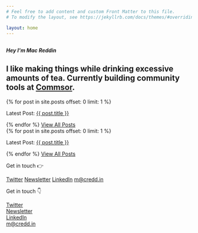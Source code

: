```yaml
---
# Feel free to add content and custom Front Matter to this file.
# To modify the layout, see https://jekyllrb.com/docs/themes/#overriding-theme-defaults

layout: home
---
```

<!--Recent Posts-->
<section class="body-center">
  <div class="mini-section">
    <div class="row flex-center">
        <h1 class="m-0"><i class="fad fa-cat-space"></i></h1>
        <h5 class="m-0 mt-1">Hey I'm <span class="text-bold">Mac Reddin</span></h5>
    </div>
      <div class="row">
        <h1>I like making things while drinking excessive amounts of tea. Currently building community tools at <a href="https://www.commsor.com" class="hover-link" target="_blank">Commsor</a>.</h1>
      </div>
      <div class="row">
        <div class="hide-sm">
          <div class="latest-post">
            {% for post in site.posts offset: 0 limit: 1 %}
            <p>Latest Post: <a href="{{ post.url }}" class="hover-link no-wrap">{{ post.title }}</a> </p>
            {% endfor %} 
            <a class="hover-link" href="/posts">View All Posts</a>
          </div>
        </div>
         <div class="latest-post show-sm text-center">
          {% for post in site.posts offset: 0 limit: 1 %}
          <p>Latest Post: <a href="{{ post.url }}" class="hover-link">{{ post.title }}</a> </p>
          {% endfor %} 
          <a class="hover-link" href="/posts">View All Posts</a>
        </div>
<script src="https://f.convertkit.com/ckjs/ck.5.js"></script>
      <form action="https://app.convertkit.com/forms/1224772/subscriptions" style="background-color: rgb(208, 212, 245); border-radius: 0px;" class="seva-form formkit-form" method="post" data-sv-form="1224772" data-uid="4ee15e5259" data-format="modal" data-version="5" data-options="{&quot;settings&quot;:{&quot;after_subscribe&quot;:{&quot;action&quot;:&quot;message&quot;,&quot;success_message&quot;:&quot;Success! Now check your email to confirm your subscription.&quot;,&quot;redirect_url&quot;:&quot;&quot;},&quot;analytics&quot;:{&quot;google&quot;:null,&quot;facebook&quot;:null,&quot;segment&quot;:null,&quot;pinterest&quot;:null},&quot;modal&quot;:{&quot;trigger&quot;:&quot;timer&quot;,&quot;scroll_percentage&quot;:null,&quot;timer&quot;:5,&quot;devices&quot;:&quot;all&quot;,&quot;show_once_every&quot;:15},&quot;powered_by&quot;:{&quot;show&quot;:false,&quot;url&quot;:&quot;https://convertkit.com?utm_source=dynamic&amp;utm_medium=referral&amp;utm_campaign=poweredby&amp;utm_content=form&quot;},&quot;recaptcha&quot;:{&quot;enabled&quot;:false},&quot;return_visitor&quot;:{&quot;action&quot;:&quot;show&quot;,&quot;custom_content&quot;:&quot;&quot;},&quot;slide_in&quot;:{&quot;display_in&quot;:&quot;bottom_right&quot;,&quot;trigger&quot;:&quot;timer&quot;,&quot;scroll_percentage&quot;:null,&quot;timer&quot;:5,&quot;devices&quot;:&quot;all&quot;,&quot;show_once_every&quot;:15},&quot;sticky_bar&quot;:{&quot;display_in&quot;:&quot;top&quot;,&quot;trigger&quot;:&quot;timer&quot;,&quot;scroll_percentage&quot;:null,&quot;timer&quot;:5,&quot;devices&quot;:&quot;all&quot;,&quot;show_once_every&quot;:15}},&quot;version&quot;:&quot;5&quot;}" min-width="400 500 600 700 800"><div style="opacity: 0.2;" class="formkit-background"></div><div data-style="minimal"><div class="formkit-header" style="color: rgb(77, 77, 77); font-size: 27px; font-weight: 700;" data-element="header"><h1>​</h1></div><div class="formkit-subheader" style="color: rgb(104, 104, 104); font-size: 18px;" data-element="subheader"><p><span style="color:rgb(104, 104, 104)"><span style="color:rgb(23, 28, 40)"><strong>Get my newsletter about startup stories</strong></span></span><span style="color:rgb(104, 104, 104)"><em><span style="color:rgb(23, 28, 40)"><strong>,</strong></span></em></span><span style="color:rgb(104, 104, 104)"><span style="color:rgb(23, 28, 40)"><strong> lessons &amp; more</strong></span></span></p></div><ul class="formkit-alert formkit-alert-error" data-element="errors" data-group="alert"></ul><div data-element="fields" data-stacked="false" class="seva-fields formkit-fields"><div class="formkit-field"><input class="formkit-input" name="email_address" style="color: rgb(0, 0, 0); border-color: rgb(227, 227, 227); border-radius: 4px; font-weight: 400;" placeholder="Your email address" required="" type="email"></div><button data-element="submit" class="formkit-submit formkit-submit" style="color: rgb(255, 255, 255); background-color: rgb(109, 124, 237); border-radius: 0px; font-weight: 400;"><div class="formkit-spinner"><div></div><div></div><div></div></div><span>Subscribe</span></button></div><div class="formkit-guarantee" style="color: rgb(77, 77, 77); font-size: 13px; font-weight: 400;" data-element="guarantee"><p><span style="color:rgb(77, 77, 77)">Once per week. No spam. Unsubscribe at any time.</span></p></div></div><style>.formkit-form[data-uid="4ee15e5259"] *{box-sizing:border-box;}.formkit-form[data-uid="4ee15e5259"]{-webkit-font-smoothing:antialiased;-moz-osx-font-smoothing:grayscale;}.formkit-form[data-uid="4ee15e5259"] legend{border:none;font-size:inherit;margin-bottom:10px;padding:0;position:relative;display:table;}.formkit-form[data-uid="4ee15e5259"] fieldset{border:0;padding:0.01em 0 0 0;margin:0;min-width:0;}.formkit-form[data-uid="4ee15e5259"] body:not(:-moz-handler-blocked) fieldset{display:table-cell;}.formkit-form[data-uid="4ee15e5259"] h1,.formkit-form[data-uid="4ee15e5259"] h2,.formkit-form[data-uid="4ee15e5259"] h3,.formkit-form[data-uid="4ee15e5259"] h4,.formkit-form[data-uid="4ee15e5259"] h5,.formkit-form[data-uid="4ee15e5259"] h6{color:inherit;font-size:inherit;font-weight:inherit;}.formkit-form[data-uid="4ee15e5259"] p{color:inherit;font-size:inherit;font-weight:inherit;}.formkit-form[data-uid="4ee15e5259"] ol:not([template-default]),.formkit-form[data-uid="4ee15e5259"] ul:not([template-default]),.formkit-form[data-uid="4ee15e5259"] blockquote:not([template-default]){text-align:left;}.formkit-form[data-uid="4ee15e5259"] p:not([template-default]),.formkit-form[data-uid="4ee15e5259"] hr:not([template-default]),.formkit-form[data-uid="4ee15e5259"] blockquote:not([template-default]),.formkit-form[data-uid="4ee15e5259"] ol:not([template-default]),.formkit-form[data-uid="4ee15e5259"] ul:not([template-default]){color:inherit;font-style:initial;}.formkit-form[data-uid="4ee15e5259"][data-format="modal"]{display:none;}.formkit-form[data-uid="4ee15e5259"][data-format="slide in"]{display:none;}.formkit-form[data-uid="4ee15e5259"] .formkit-input,.formkit-form[data-uid="4ee15e5259"] .formkit-select,.formkit-form[data-uid="4ee15e5259"] .formkit-checkboxes{width:100%;}.formkit-form[data-uid="4ee15e5259"] .formkit-button,.formkit-form[data-uid="4ee15e5259"] .formkit-submit{border:0;border-radius:5px;color:#ffffff;cursor:pointer;display:inline-block;text-align:center;font-size:15px;font-weight:500;cursor:pointer;margin-bottom:15px;overflow:hidden;padding:0;position:relative;vertical-align:middle;}.formkit-form[data-uid="4ee15e5259"] .formkit-button:hover,.formkit-form[data-uid="4ee15e5259"] .formkit-submit:hover,.formkit-form[data-uid="4ee15e5259"] .formkit-button:focus,.formkit-form[data-uid="4ee15e5259"] .formkit-submit:focus{outline:none;}.formkit-form[data-uid="4ee15e5259"] .formkit-button:hover > span,.formkit-form[data-uid="4ee15e5259"] .formkit-submit:hover > span,.formkit-form[data-uid="4ee15e5259"] .formkit-button:focus > span,.formkit-form[data-uid="4ee15e5259"] .formkit-submit:focus > span{background-color:rgba(0,0,0,0.1);}.formkit-form[data-uid="4ee15e5259"] .formkit-button > span,.formkit-form[data-uid="4ee15e5259"] .formkit-submit > span{display:block;-webkit-transition:all 300ms ease-in-out;transition:all 300ms ease-in-out;padding:12px 24px;}.formkit-form[data-uid="4ee15e5259"] .formkit-input{background:#ffffff;font-size:15px;padding:12px;border:1px solid #e3e3e3;-webkit-flex:1 0 auto;-ms-flex:1 0 auto;flex:1 0 auto;line-height:1.4;margin:0;-webkit-transition:border-color ease-out 300ms;transition:border-color ease-out 300ms;}.formkit-form[data-uid="4ee15e5259"] .formkit-input:focus{outline:none;border-color:#1677be;-webkit-transition:border-color ease 300ms;transition:border-color ease 300ms;}.formkit-form[data-uid="4ee15e5259"] .formkit-input::-webkit-input-placeholder{color:inherit;opacity:0.8;}.formkit-form[data-uid="4ee15e5259"] .formkit-input::-moz-placeholder{color:inherit;opacity:0.8;}.formkit-form[data-uid="4ee15e5259"] .formkit-input:-ms-input-placeholder{color:inherit;opacity:0.8;}.formkit-form[data-uid="4ee15e5259"] .formkit-input::placeholder{color:inherit;opacity:0.8;}.formkit-form[data-uid="4ee15e5259"] [data-group="dropdown"]{position:relative;display:inline-block;width:100%;}.formkit-form[data-uid="4ee15e5259"] [data-group="dropdown"]::before{content:"";top:calc(50% - 2.5px);right:10px;position:absolute;pointer-events:none;border-color:#4f4f4f transparent transparent transparent;border-style:solid;border-width:6px 6px 0 6px;height:0;width:0;z-index:999;}.formkit-form[data-uid="4ee15e5259"] [data-group="dropdown"] select{height:auto;width:100%;cursor:pointer;color:#333333;line-height:1.4;margin-bottom:0;padding:0 6px;-webkit-appearance:none;-moz-appearance:none;appearance:none;font-size:15px;padding:12px;padding-right:25px;border:1px solid #e3e3e3;background:#ffffff;}.formkit-form[data-uid="4ee15e5259"] [data-group="dropdown"] select:focus{outline:none;}.formkit-form[data-uid="4ee15e5259"] [data-group="checkboxes"]{text-align:left;margin:0;}.formkit-form[data-uid="4ee15e5259"] [data-group="checkboxes"] [data-group="checkbox"]{margin-bottom:10px;}.formkit-form[data-uid="4ee15e5259"] [data-group="checkboxes"] [data-group="checkbox"] *{cursor:pointer;}.formkit-form[data-uid="4ee15e5259"] [data-group="checkboxes"] [data-group="checkbox"]:last-of-type{margin-bottom:0;}.formkit-form[data-uid="4ee15e5259"] [data-group="checkboxes"] [data-group="checkbox"] input[type="checkbox"]{display:none;}.formkit-form[data-uid="4ee15e5259"] [data-group="checkboxes"] [data-group="checkbox"] input[type="checkbox"] + label::after{content:none;}.formkit-form[data-uid="4ee15e5259"] [data-group="checkboxes"] [data-group="checkbox"] input[type="checkbox"]:checked + label::after{border-color:#ffffff;content:"";}.formkit-form[data-uid="4ee15e5259"] [data-group="checkboxes"] [data-group="checkbox"] input[type="checkbox"]:checked + label::before{background:#10bf7a;border-color:#10bf7a;}.formkit-form[data-uid="4ee15e5259"] [data-group="checkboxes"] [data-group="checkbox"] label{position:relative;display:inline-block;padding-left:28px;}.formkit-form[data-uid="4ee15e5259"] [data-group="checkboxes"] [data-group="checkbox"] label::before,.formkit-form[data-uid="4ee15e5259"] [data-group="checkboxes"] [data-group="checkbox"] label::after{position:absolute;content:"";display:inline-block;}.formkit-form[data-uid="4ee15e5259"] [data-group="checkboxes"] [data-group="checkbox"] label::before{height:16px;width:16px;border:1px solid #e3e3e3;background:#ffffff;left:0px;top:3px;}.formkit-form[data-uid="4ee15e5259"] [data-group="checkboxes"] [data-group="checkbox"] label::after{height:4px;width:8px;border-left:2px solid #4d4d4d;border-bottom:2px solid #4d4d4d;-webkit-transform:rotate(-45deg);-ms-transform:rotate(-45deg);transform:rotate(-45deg);left:4px;top:8px;}.formkit-form[data-uid="4ee15e5259"] .formkit-alert{background:#f9fafb;border:1px solid #e3e3e3;border-radius:5px;-webkit-flex:1 0 auto;-ms-flex:1 0 auto;flex:1 0 auto;list-style:none;margin:25px auto;padding:12px;text-align:center;width:100%;}.formkit-form[data-uid="4ee15e5259"] .formkit-alert:empty{display:none;}.formkit-form[data-uid="4ee15e5259"] .formkit-alert-success{background:#d3fbeb;border-color:#10bf7a;color:#0c905c;}.formkit-form[data-uid="4ee15e5259"] .formkit-alert-error{background:#fde8e2;border-color:#f2643b;color:#ea4110;}.formkit-form[data-uid="4ee15e5259"] .formkit-spinner{display:-webkit-box;display:-webkit-flex;display:-ms-flexbox;display:flex;height:0px;width:0px;margin:0 auto;position:absolute;top:0;left:0;right:0;width:0px;overflow:hidden;text-align:center;-webkit-transition:all 300ms ease-in-out;transition:all 300ms ease-in-out;}.formkit-form[data-uid="4ee15e5259"] .formkit-spinner > div{margin:auto;width:12px;height:12px;background-color:#fff;opacity:0.3;border-radius:100%;display:inline-block;-webkit-animation:formkit-bouncedelay-formkit-form-data-uid-4ee15e5259- 1.4s infinite ease-in-out both;animation:formkit-bouncedelay-formkit-form-data-uid-4ee15e5259- 1.4s infinite ease-in-out both;}.formkit-form[data-uid="4ee15e5259"] .formkit-spinner > div:nth-child(1){-webkit-animation-delay:-0.32s;animation-delay:-0.32s;}.formkit-form[data-uid="4ee15e5259"] .formkit-spinner > div:nth-child(2){-webkit-animation-delay:-0.16s;animation-delay:-0.16s;}.formkit-form[data-uid="4ee15e5259"] .formkit-submit[data-active] .formkit-spinner{opacity:1;height:100%;width:50px;}.formkit-form[data-uid="4ee15e5259"] .formkit-submit[data-active] .formkit-spinner ~ span{opacity:0;}.formkit-form[data-uid="4ee15e5259"] .formkit-powered-by[data-active="false"]{opacity:0.35;}@-webkit-keyframes formkit-bouncedelay-formkit-form-data-uid-4ee15e5259-{0%,80%,100%{-webkit-transform:scale(0);-ms-transform:scale(0);transform:scale(0);}40%{-webkit-transform:scale(1);-ms-transform:scale(1);transform:scale(1);}}@keyframes formkit-bouncedelay-formkit-form-data-uid-4ee15e5259-{0%,80%,100%{-webkit-transform:scale(0);-ms-transform:scale(0);transform:scale(0);}40%{-webkit-transform:scale(1);-ms-transform:scale(1);transform:scale(1);}}.formkit-form[data-uid="4ee15e5259"] blockquote{padding:10px 20px;margin:0 0 20px;border-left:5px solid #e1e1e1;} .formkit-form[data-uid="4ee15e5259"]{border:1px solid #e3e3e3;max-width:700px;position:relative;overflow:hidden;}.formkit-form[data-uid="4ee15e5259"] .formkit-background{width:100%;height:100%;position:absolute;top:0;left:0;background-size:cover;background-position:center;opacity:0.3;z-index:1;}.formkit-form[data-uid="4ee15e5259"] [data-style="minimal"]{padding:20px;width:100%;z-index:2;position:relative;}.formkit-form[data-uid="4ee15e5259"] .formkit-header{margin:0 0 27px 0;text-align:center;}.formkit-form[data-uid="4ee15e5259"] .formkit-subheader{margin:18px 0;text-align:center;}.formkit-form[data-uid="4ee15e5259"] .formkit-guarantee{font-size:13px;margin:10px 0 15px 0;text-align:center;}.formkit-form[data-uid="4ee15e5259"] .formkit-guarantee > p{margin:0;}.formkit-form[data-uid="4ee15e5259"] .formkit-powered-by{color:#7d7d7d;display:block;font-size:12px;margin:10px 0 0 0;text-align:center;}.formkit-form[data-uid="4ee15e5259"] .formkit-fields{display:-webkit-box;display:-webkit-flex;display:-ms-flexbox;display:flex;-webkit-flex-wrap:wrap;-ms-flex-wrap:wrap;flex-wrap:wrap;margin:25px auto 0 auto;}.formkit-form[data-uid="4ee15e5259"] .formkit-field{min-width:220px;}.formkit-form[data-uid="4ee15e5259"] .formkit-field,.formkit-form[data-uid="4ee15e5259"] .formkit-submit{margin:0 0 15px 0;-webkit-flex:1 0 100%;-ms-flex:1 0 100%;flex:1 0 100%;}.formkit-form[data-uid="4ee15e5259"][min-width~="600"] [data-style="minimal"]{padding:40px;}.formkit-form[data-uid="4ee15e5259"][min-width~="600"] .formkit-fields[data-stacked="false"]{margin-left:-5px;margin-right:-5px;}.formkit-form[data-uid="4ee15e5259"][min-width~="600"] .formkit-fields[data-stacked="false"] .formkit-field,.formkit-form[data-uid="4ee15e5259"][min-width~="600"] .formkit-fields[data-stacked="false"] .formkit-submit{margin:0 5px 15px 5px;}.formkit-form[data-uid="4ee15e5259"][min-width~="600"] .formkit-fields[data-stacked="false"] .formkit-field{-webkit-flex:100 1 auto;-ms-flex:100 1 auto;flex:100 1 auto;}.formkit-form[data-uid="4ee15e5259"][min-width~="600"] .formkit-fields[data-stacked="false"] .formkit-submit{-webkit-flex:1 1 auto;-ms-flex:1 1 auto;flex:1 1 auto;} .formkit-form[data-uid="4ee15e5259"] h1{display:none;}</style></form>
      </div>
      <div class="row nav-links hide-sm">  
        <p>Get in touch 👉</p>
        <a target="_blank" class="hover-link" href="https://twitter.com/TheTeaGuns">Twitter</a>
        <a class="hover-link" data-formkit-toggle="4ee15e5259" href="https://macreddin.ck.page/4ee15e5259">Newsletter</a>
        <a target="_blank" class="hover-link" href="https://www.linkedin.com/in/mac-reddin-7a275716b/">LinkedIn</a>
        <a class="hover-link" href="mailto:m@credd.in">m@credd.in</a>
      </div>
      <div class="row show-sm text-center">  
        <p>Get in touch 👇</p>
        <div>
          <a target="_blank" class="hover-link mobile-link" href="https://twitter.com/TheTeaGuns">Twitter</a>
        </div>
        <div>
          <a class="hover-link mobile-link" data-formkit-toggle="4ee15e5259" href="https://macreddin.ck.page/4ee15e5259">Newsletter</a>
        </div>
        <div>
          <a target="_blank" class="hover-link mobile-link" href="https://www.linkedin.com/in/mac-reddin-7a275716b/">LinkedIn</a>
        </div>
        <div>
          <a class="hover-link mobile-link" href="mailto:m@credd.in">m@credd.in</a>
        </div>
      </div>
    </div>
  </section>
